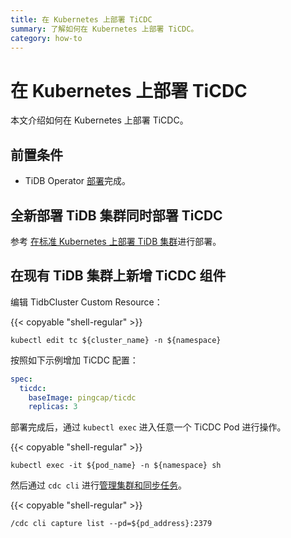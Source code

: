 ```yaml
---
title: 在 Kubernetes 上部署 TiCDC
summary: 了解如何在 Kubernetes 上部署 TiCDC。
category: how-to
---
```


# 在 Kubernetes 上部署 TiCDC

本文介绍如何在 Kubernetes 上部署 TiCDC。

## 前置条件

* TiDB Operator [部署](deploy-tidb-operator.md)完成。

## 全新部署 TiDB 集群同时部署 TiCDC

参考 [在标准 Kubernetes 上部署 TiDB 集群](deploy-on-general-kubernetes.md)进行部署。

## 在现有 TiDB 集群上新增 TiCDC 组件

编辑 TidbCluster Custom Resource：

{{< copyable "shell-regular" >}}

``` shell
kubectl edit tc ${cluster_name} -n ${namespace}
```

按照如下示例增加 TiCDC 配置：

```yaml
spec:
  ticdc:
    baseImage: pingcap/ticdc
    replicas: 3
```

部署完成后，通过 `kubectl exec` 进入任意一个 TiCDC Pod 进行操作。

{{< copyable "shell-regular" >}}

```shell
kubectl exec -it ${pod_name} -n ${namespace} sh
```

然后通过 `cdc cli` 进行[管理集群和同步任务](https://pingcap.com/docs-cn/stable/ticdc/manage-ticdc/)。

{{< copyable "shell-regular" >}}

```shell
/cdc cli capture list --pd=${pd_address}:2379
```
